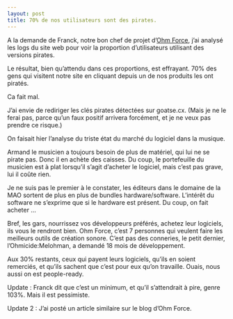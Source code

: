 ```yaml
---
layout: post
title: 70% de nos utilisateurs sont des pirates.
---
```

<p>A la demande de Franck, notre bon chef de projet d&rsquo;<a href="http://www.ohmforce.com/">Ohm Force</a>, j&rsquo;ai analys&eacute; les logs du site web pour voir la proportion d&rsquo;utilisateurs utilisant des versions pirates.</p>

<p>Le r&eacute;sultat, bien qu&rsquo;attendu dans ces proportions, est effrayant. 70% des gens qui visitent notre site en cliquant depuis un de nos produits les ont pirat&eacute;s.</p>

<p>Ca fait mal.</p>

<p>J&rsquo;ai envie de rediriger les cl&eacute;s pirates d&eacute;tect&eacute;es sur goatse.cx. (Mais je ne le ferai pas, parce qu&rsquo;un faux positif arrivera forc&eacute;ment, et je ne veux pas prendre ce risque.)</p>

<p>On faisait hier l&rsquo;analyse du triste &eacute;tat du march&eacute; du logiciel dans la musique. </p>

<p>Armand le musicien a toujours besoin de plus de mat&eacute;riel, qui lui ne se pirate pas. Donc il en ach&egrave;te des caisses. Du coup, le portefeuille du musicien est &agrave; plat lorsqu&rsquo;il s&rsquo;agit d&rsquo;acheter le logiciel, mais c&rsquo;est pas grave, lui il co&ucirc;te rien.</p>

<p>Je ne suis pas le premier &agrave; le constater, les &eacute;diteurs dans le domaine de la MAO sortent de plus en plus de bundles hardware/software. L&#8217;int&eacute;r&ecirc;t du software ne s&rsquo;exprime que si le hardware est pr&eacute;sent. Du coup, on fait acheter &#8230;</p>

<p>Bref, les gars, nourrissez vos d&eacute;veloppeurs pr&eacute;f&eacute;r&eacute;s, achetez leur logiciels, ils vous le rendront bien. Ohm Force, c&rsquo;est 7 personnes qui veulent faire les meilleurs outils de cr&eacute;ation sonore. C&rsquo;est pas des conneries, le petit dernier, l&rsquo;Ohmicide:Melohman, a demand&eacute; 18 mois de d&eacute;veloppement.</p>

<p>Aux 30% restants, ceux qui payent leurs logiciels, qu&rsquo;ils en soient remerci&eacute;s, et qu&rsquo;ils sachent que c&rsquo;est pour eux qu&rsquo;on travaille. Ouais, nous aussi on est people-ready.</p>

<p>Update : Franck dit que c&rsquo;est un minimum, et qu&rsquo;il s&rsquo;attendrait &agrave; pire, genre 103%. Mais il est pessimiste.</p>

<p>Update 2 : J&rsquo;ai post&eacute; un article similaire sur le blog d&rsquo;Ohm Force.</p>      
